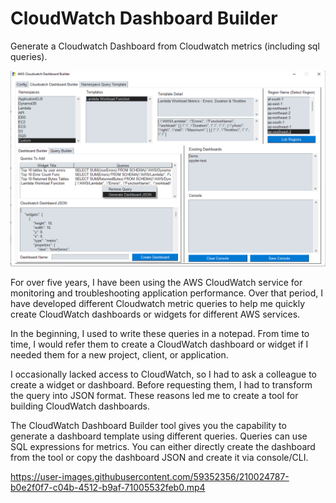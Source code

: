 # CloudWatch Dashboard Builder
Generate a Cloudwatch Dashboard from Cloudwatch metrics (including sql queries).

![Alt text](/images/cloudwatch-dashboard.png?raw=true "CloudWatch Dashboard Builder")

For over five years, I have been using the AWS CloudWatch service for monitoring and troubleshooting application performance. Over that period, I have developed different Cloudwatch metric queries to help me quickly create CloudWatch dashboards or widgets for different AWS services.

In the beginning, I used to write these queries in a notepad. From time to time, I would refer them to create a CloudWatch dashboard or widget if I needed them for a new project, client, or application.

I occasionally lacked access to CloudWatch, so I had to ask a colleague to create a widget or dashboard. Before requesting them, I had to transform the query into JSON format. These reasons led me to create a tool for building CloudWatch dashboards.

The CloudWatch Dashboard Builder tool gives you the capability to generate a dashboard template using different queries. Queries can use SQL expressions for metrics. You can either directly create the dashboard from the tool or copy the dashboard JSON and create it via console/CLI.

https://user-images.githubusercontent.com/59352356/210024787-b0e2f0f7-c04b-4512-b9af-71005532feb0.mp4
